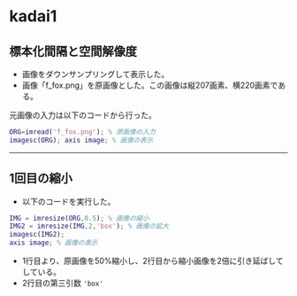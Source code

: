 # kadai1 
## 標本化間隔と空間解像度
 - 画像をダウンサンプリングして表示した。 
 - 画像「f_fox.png」を原画像とした。この画像は縦207画素、横220画素である。
  
元画像の入力は以下のコードから行った。
```m
ORG=imread('f_fox.png'); % 原画像の入力
imagesc(ORG); axis image; % 画像の表示
```
---
## 1回目の縮小
- 以下のコードを実行した。
```m
IMG = imresize(ORG,0.5); % 画像の縮小
IMG2 = imresize(IMG,2,'box'); % 画像の拡大
imagesc(IMG2);
axis image; % 画像の表示
```
 - 1行目より、原画像を50%縮小し、2行目から縮小画像を2倍に引き延ばしてしている。
 - 2行目の第三引数 ``'box'``
